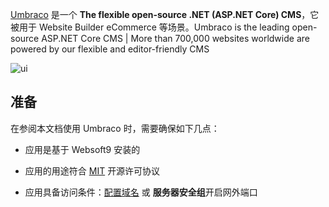[Umbraco](https://umbraco.com/) 是一个 **The flexible open-source .NET (ASP.NET Core) CMS**，它被用于 Website Builder eCommerce  等场景。Umbraco is the leading open-source ASP.NET Core CMS | More than 700,000 websites worldwide are powered by our flexible and editor-friendly CMS


![ui](https://libs.websoft9.com/Websoft9/DocsPicture/zh/umbraco/umbraco-gui-websoft9.png)


## 准备

在参阅本文档使用 Umbraco 时，需要确保如下几点：

- 应用是基于 Websoft9 安装的

- 应用的用途符合 [MIT](https://opensource.org/licenses/MIT) 开源许可协议

- 应用具备访问条件：[配置域名](./guide/appsetdomain) 或 **服务器安全组**开启网外端口